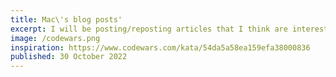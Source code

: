 ```yaml
---
title: Mac\'s blog posts'
excerpt: I will be posting/reposting articles that I think are interesting
image: /codewars.png
inspiration: https://www.codewars.com/kata/54da5a58ea159efa38000836
published: 30 October 2022
---
```

